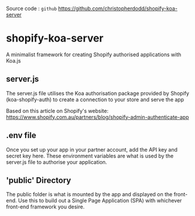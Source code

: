 Source code : `github` https://github.com/christopherdodd/shopify-koa-server

# shopify-koa-server
A minimalist framework for creating Shopify authorised applications with Koa.js

## server.js
The server.js file utilises the Koa authorisation package provided by Shopify (koa-shopify-auth) to create a connection to your store and serve the app

Based on this article on Shopify's website: https://www.shopify.com.au/partners/blog/shopify-admin-authenticate-app

## .env file
Once you set up your app in your partner account, add the API key and secret key here. These environment variables are what is used by the server.js file to authorise your application.

## 'public' Directory
The public folder is what is mounted by the app and displayed on the front-end. Use this to build out a Single Page Application (SPA) with whichever front-end framework you desire.


